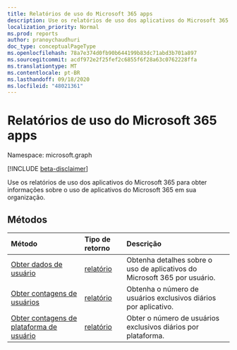```yaml
---
title: Relatórios de uso do Microsoft 365 apps
description: Use os relatórios de uso dos aplicativos do Microsoft 365 para obter informações sobre o uso de aplicativos do Microsoft 365 em sua organização.
localization_priority: Normal
ms.prod: reports
author: pranoychaudhuri
doc_type: conceptualPageType
ms.openlocfilehash: 78a7e374d0fb90b644199b83dc71abd3b701a897
ms.sourcegitcommit: acdf972e2f25fef2c6855f6f28a63c0762228ffa
ms.translationtype: MT
ms.contentlocale: pt-BR
ms.lasthandoff: 09/18/2020
ms.locfileid: "48021361"
---
```

# <a name="microsoft-365-apps-usage-reports"></a>Relatórios de uso do Microsoft 365 apps

Namespace: microsoft.graph

[!INCLUDE [beta-disclaimer](../../includes/beta-disclaimer.md)]

Use os relatórios de uso dos aplicativos do Microsoft 365 para obter informações sobre o uso de aplicativos do Microsoft 365 em sua organização.

## <a name="methods"></a>Métodos

| Método                                                                        | Tipo de retorno                                    | Descrição                                                |
| :---------------------------------------------------------------------------- | :--------------------------------------------- | :--------------------------------------------------------- |
| [Obter dados de usuário](../api/reportroot-getm365appuserdetail.md)                  | [relatório](../resources/intune-shared-report.md) | Obtenha detalhes sobre o uso de aplicativos do Microsoft 365 por usuário. |
| [Obter contagens de usuários](../api/reportroot-getm365appusercounts.md)                  | [relatório](../resources/intune-shared-report.md) | Obtenha o número de usuários exclusivos diários por aplicativo.               |
| [Obter contagens de plataforma de usuário](../api/reportroot-getm365appplatformusercounts.md) | [relatório](../resources/intune-shared-report.md) | Obter o número de usuários exclusivos diários por plataforma.          |


